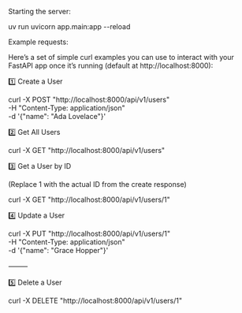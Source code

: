 Starting the server:

uv run uvicorn app.main:app --reload

Example requests:

Here’s a set of simple curl examples you can use to interact with your FastAPI app once it’s running (default at http://localhost:8000):

1️⃣ Create a User

curl -X POST "http://localhost:8000/api/v1/users" \
     -H "Content-Type: application/json" \
     -d '{"name": "Ada Lovelace"}'


2️⃣ Get All Users

curl -X GET "http://localhost:8000/api/v1/users"


3️⃣ Get a User by ID

(Replace 1 with the actual ID from the create response)

curl -X GET "http://localhost:8000/api/v1/users/1"


4️⃣ Update a User

curl -X PUT "http://localhost:8000/api/v1/users/1" \
     -H "Content-Type: application/json" \
     -d '{"name": "Grace Hopper"}'


⸻

5️⃣ Delete a User

curl -X DELETE "http://localhost:8000/api/v1/users/1"